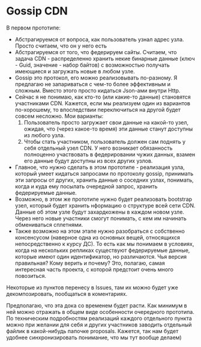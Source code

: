# Gossip CDN

В первом прототипе:
- Абстрагируемся от вопроса, как пользователь узнал адрес узла. Просто считаем, что он у него есть
- Абстрагируемся от того, что федерируем сайты. Считаем, что задача CDN - распределенно хранить некие бинарные данные (ключ - Guid, значение - набор байтов) с возможностью получать имеющиеся и загружать новые в любом узле.
- Gossip это протокол, его можно реализовывать по-разному. Я предлагаю не запариваться с чем-то более эффективным и сложным. Вместо этого просто кидаться Json-ами внутри Http.
- Сейчас я не понимаю, как кто-то (или какие-то данные) становятся участниками CDN. Кажется, если мы реализуем один из вариантов по-хорошему, то впоследствии переключиться на другой будет совсем несложно. Мои варианты:
    1. Пользователь просто загружает свои данные на какой-то узел, ожидая, что (через какое-то время) эти данные станут доступны из любого узла.
    2. Чтобы стать участником, пользователь должен сам поднять у себя отдельный узел CDN. У него возникает обязанность полноценно участвовать в федерировании чужих данных, взамен его данные будут доступны из всех других узлов.
- Главное, что нужно сделать в этом прототипе - реализация узла, который умеет кидаться запросами по протоколу gossip, принимать эти запросы от других, хранить данные о соседних узлах, понимать, когда и куда ему посылать очередной запрос, хранить федерируемые данные.
- Возможно, в этом же прототипе нужно будет реализовать bootstrap узел, который будет хранить нформацию о структуре всей сети CDN. Данные об этом узле будут захардкожены в каждом новом узле. Через него новые участники смогут понимать, с кем им начинать обмениваться сплетнями.
- Также возможно на этом этапе нужно разобраться с собственно консенсусом (наверное одна из основных вещей, относящихся непосредственно к курсу ДС). То есть как мы понимаем в условиях, когда на нескольких репликах существуют федерируемые данные, которые имеют один идентификатор, но различаются. Чья версия правильная? Кому верить и почему? Это, полагаю, самая интересная часть проекта, с которой предстоит очень много повозиться.

Некоторые из пунктов перенесу в Issues, там их можно будет уже декомпозировать, пообщаться в коментариях.

Предполагаю, что эта дока со временем будет расти. Как минимум в ней можно отражать в общем виде особенности очередного прототипа. По техническим подробностям реализаций каждого отдельного пункта можно при желании для себя и других участников заводить отдельный файлик в какой-нибудь папочке proposals. Кажется, так нам будет удобнее синхронизировать понимание, что мы тут вообще делаем)
